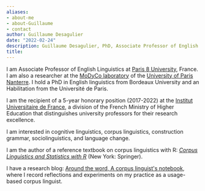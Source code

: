 ```yaml
---
aliases:
- about-me
- about-Guillaume
- contact
author: Guillaume Desagulier
date: "2022-02-24"
description: Guillaume Desagulier, PhD, Associate Professor of English Linguistics
title:
---
```


I am Associate Professor of English Linguistics at [Paris 8 University](https://www.univ-paris8.fr/), France. I am also a researcher at the [MoDyCo laboratory](https://www.modyco.fr/fr/) of the [University of Paris Nanterre](https://www.parisnanterre.fr/). I hold a PhD in English linguistics from Bordeaux University and an Habilitation from the Université de Paris.

I am the recipient of a 5-year honorary position (2017-2022) at the [Institut Universitaire de France](https://www.iufrance.fr/les-membres-de-liuf/membre/1778-guillaume-desagulier.html), a division of the French Ministry of Higher Education that distinguishes university professors for their research excellence.

I am interested in cognitive linguistics, corpus linguistics, construction grammar, sociolinguistics, and language change.
 
I am the author of a reference textbook on corpus linguistics with R: [*Corpus Linguistics and Statistics with R*](https://link.springer.com/book/10.1007/978-3-319-64572-8) (New York: Springer).

I have a research blog: [Around the word, A corpus linguist's notebook](https://corpling.hypotheses.org/), where I record reflections and experiments on my practice as a usage-based corpus linguist.

